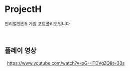 # ProjectH

언리얼엔진5 게임 포트폴리오입니다


&nbsp;

## 플레이 영상

&nbsp;
https://www.youtube.com/watch?v=xG--lTDVgZQ&t=33s
